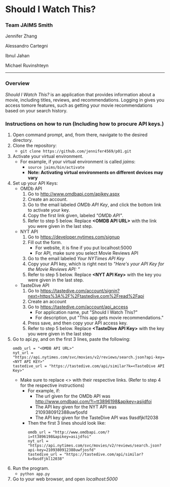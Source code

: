 # Should I Watch This?
### **Team JAIMS Smith**
Jennifer Zhang

Alessandro Cartegni

Ibnul Jahan

Michael Ruvinshteyn
___

### Overview
*Should I Watch This?* is an application that provides information about a movie, including titles, reviews, and recommendations. Logging in gives you access tomore features, such as getting your movie recommendations based on your search history.

### Instructions on how to run (Including how to procure API keys.)
1. Open command prompt, and, from there, navigate to the desired directory.
2. Clone the repository:
   * ```git clone https://github.com/jennifer4569/p01.git```
3. Activate your virtual environment.
   * For example, if your virtual environment is called *jaims*:
     * ```source jaims/bin/activate```
     * **Note: Activating virtual environments on different devices may vary**
4. Set up your API Keys:
   * OMDb API
		1. Go to http://www.omdbapi.com/apikey.aspx
		2. Create an account.
		3. Go to the email labeled *OMDb API Key*, and click the bottom link to activate your key.
		4. Copy the first link given, labeled *"OMDb API"*.
		5. Refer to step 5 below. Replace **\<OMDB API URL>** with the link you were given in the last step.
   * NYT API
     	1. Go to https://developer.nytimes.com/signup
     	2. Fill out the form.
     		* For website, it is fine if you put localhost:5000
     		* For API, make sure you select Movie Reviews API 
     	3. Go to the email labeled *Your NYTimes API Key*
     	4. Copy your API key, which is right next to *"Here's your API Key for the Movie Reviews API: "*
     	5. Refer to step 5 below. Replace **\<NYT API Key>** with the key you were given in the last step.
   * TasteDive API
   		1.  Go to https://tastedive.com/account/signin?next=https%3A%2F%2Ftastedive.com%2Fread%2Fapi
   		2.  Create an account
   		3.  Go to https://tastedive.com/account/api_access
	   		* For application name, put "Should I Watch This?"
	   		* For description, put "This app gets movie recommendations."
   		4. Press save, and then copy your API access key.
   		5. Refer to step 5 below. Replace **\<TasteDive API Key>** with the key you were given in the last step
5. Go to api.py, and on the first 3 lines, paste the following:
    ```
   	omdb_url = "<OMDB API URL>"
  	nyt_url = "https://api.nytimes.com/svc/movies/v2/reviews/search.json?api-key=<NYT API KEY>"
   	tastedive_url = "https://tastedive.com/api/similar?k=<TasteDive API Key>"
    ```
    * Make sure to replace <> with their respective links. (Refer to step 4 for the respective instructions)
    	* For example, if:
    		* The url given for the OMDb API was http://www.omdbapi.com/?i=tt3896198&apikey=asijdfoi
    		* The API key given for the NYT API was 2109380912388uwfjosfd
    		* The API key given for the TasteDive API was 9asdfjkl12038
    	* Then the first 3 lines should look like:
    		```
        	omdb_url = "http://www.omdbapi.com/?i=tt3896198&apikey=asijdfoi"
  			nyt_url = "https://api.nytimes.com/svc/movies/v2/reviews/search.json?api-key=2109380912388uwfjosfd"
    		tastedive_url = "https://tastedive.com/api/similar?k=9asdfjkl12038"
	        ```
6. Run the program.
   * ```python app.py```
7. Go to your web browser, and open *localhost:5000*